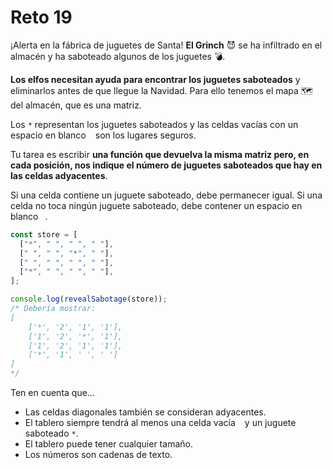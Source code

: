 # Reto 19

¡Alerta en la fábrica de juguetes de Santa! **El Grinch** 😈 se ha infiltrado en el almacén y ha saboteado algunos de los juguetes 💣.

**Los elfos necesitan ayuda para encontrar los juguetes saboteados** y eliminarlos antes de que llegue la Navidad. Para ello tenemos el mapa 🗺️ del almacén, que es una matriz.

Los `*` representan los juguetes saboteados y las celdas vacías con un espacio en blanco ` ` son los lugares seguros.

Tu tarea es escribir **una función que devuelva la misma matriz pero, en cada posición, nos indique el número de juguetes saboteados que hay en las celdas adyacentes**.

Si una celda contiene un juguete saboteado, debe permanecer igual. Si una celda no toca ningún juguete saboteado, debe contener un espacio en blanco ` `.

```js
const store = [
  ["*", " ", " ", " "],
  [" ", " ", "*", " "],
  [" ", " ", " ", " "],
  ["*", " ", " ", " "],
];

console.log(revealSabotage(store));
/* Debería mostrar:
[
    ['*', '2', '1', '1'],
    ['1', '2', '*', '1'],
    ['1', '2', '1', '1'],
    ['*', '1', ' ', ' ']
]
*/
```

Ten en cuenta que…

- Las celdas diagonales también se consideran adyacentes.
- El tablero siempre tendrá al menos una celda vacía ` ` y un juguete saboteado `*`.
- El tablero puede tener cualquier tamaño.
- Los números son cadenas de texto.
